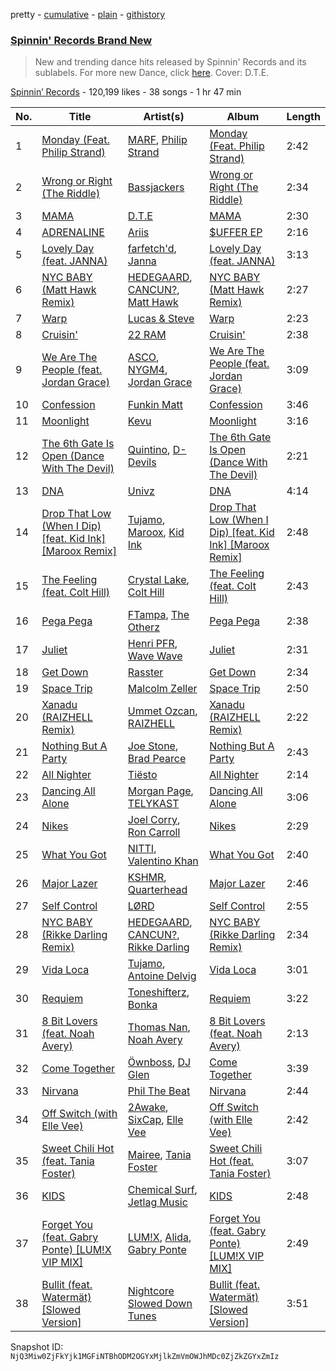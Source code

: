 pretty - [cumulative](/playlists/cumulative/4173ENNA5eMzHrz9pipvxI.md) - [plain](/playlists/plain/4173ENNA5eMzHrz9pipvxI) - [githistory](https://github.githistory.xyz/mackorone/spotify-playlist-archive/blob/main/playlists/plain/4173ENNA5eMzHrz9pipvxI)

### [Spinnin' Records Brand New](https://open.spotify.com/playlist/4173ENNA5eMzHrz9pipvxI)

> New and trending dance hits released by Spinnin' Records and its sublabels\. For more new Dance, click <a href="https://open.spotify.com/playlist/7FspvXYqFgcUdxn479q2pr?si=b45626bb4f804244">here</a>\. Cover:  D.T.E.

[Spinnin’ Records](https://open.spotify.com/user/spinninrecordsofficial) - 120,199 likes - 38 songs - 1 hr 47 min

| No. | Title | Artist(s) | Album | Length |
|---|---|---|---|---|
| 1 | [Monday \(Feat\. Philip Strand\)](https://open.spotify.com/track/1AvK4RTschGx3fDiYfSwbO) | [MARF](https://open.spotify.com/artist/6y1eDna5tYFgcvKyGhLCy7), [Philip Strand](https://open.spotify.com/artist/1hII0FUxBvpT7bnuS7TQ6q) | [Monday \(Feat\. Philip Strand\)](https://open.spotify.com/album/2lLZpQTUZcsOUhImIwkYR1) | 2:42 |
| 2 | [Wrong or Right \(The Riddle\)](https://open.spotify.com/track/78VSoe3vn4gR4pYSTBiAXA) | [Bassjackers](https://open.spotify.com/artist/6xQvQwZQQuq9R3TdPNbcR8) | [Wrong or Right \(The Riddle\)](https://open.spotify.com/album/7f9y6wyXMLW9NfHHkMtccm) | 2:34 |
| 3 | [MAMA](https://open.spotify.com/track/6N4oW9eNyI6skalFOH38OU) | [D.T.E](https://open.spotify.com/artist/72HNCRVjK93J4ZnCY8rb1q) | [MAMA](https://open.spotify.com/album/15UMgwZQz9v556LPIc4lpQ) | 2:30 |
| 4 | [ADRENALINE](https://open.spotify.com/track/15iXvAmIGYzfo0pJ1oTVlj) | [Ariis](https://open.spotify.com/artist/09cKncAQn28NqTUORLMwSR) | [$UFFER EP](https://open.spotify.com/album/5G7zhk3FZHoKZ2kGXcYo1y) | 2:16 |
| 5 | [Lovely Day \(feat\. JANNA\)](https://open.spotify.com/track/3pIvZAjkgJXDLlgFaHEuk7) | [farfetch'd](https://open.spotify.com/artist/5xQaB2JfKU3pi6IqRsHy4G), [Janna](https://open.spotify.com/artist/4grOKb7qP9dH5FOhUXn3s3) | [Lovely Day \(feat\. JANNA\)](https://open.spotify.com/album/0PUbNexkNIQ4U32yPRKHo6) | 3:13 |
| 6 | [NYC BABY \(Matt Hawk Remix\)](https://open.spotify.com/track/73nKllgh5rUToE2LMPDQyd) | [HEDEGAARD](https://open.spotify.com/artist/2ZuweXv0TkfsidZOLZZoM2), [CANCUN?](https://open.spotify.com/artist/5Yw8a4EYuA31E9paXwA50w), [Matt Hawk](https://open.spotify.com/artist/0lGQjr3FTxAwGLlpce0jMg) | [NYC BABY \(Matt Hawk Remix\)](https://open.spotify.com/album/10GGJOSR5Of1geUAiO8Zou) | 2:27 |
| 7 | [Warp](https://open.spotify.com/track/6fPxp5gyANF9jIPJWJBILo) | [Lucas & Steve](https://open.spotify.com/artist/5wwneIFdawNgQ7GvKK29Z3) | [Warp](https://open.spotify.com/album/0RnRDlV1qQnS9mAL9dQWHT) | 2:23 |
| 8 | [Cruisin'](https://open.spotify.com/track/44YT19yOF92NZvM78bErHu) | [22 RAM](https://open.spotify.com/artist/2TW3P15dZJv4g1dj0xiCoz) | [Cruisin'](https://open.spotify.com/album/473mKx82EQiZRy9rYhIusu) | 2:38 |
| 9 | [We Are The People \(feat\. Jordan Grace\)](https://open.spotify.com/track/6NzKZ8liFI1scyA2wPDypO) | [ASCO](https://open.spotify.com/artist/0FpEluMjDj6Lvn1yHpMGIe), [NYGM4](https://open.spotify.com/artist/1SNZ0E6wQZ4lXCYfxcpO7x), [Jordan Grace](https://open.spotify.com/artist/0NST5cNxDtRZuToY6ngC0k) | [We Are The People \(feat\. Jordan Grace\)](https://open.spotify.com/album/2pqBBdY1w5djw6HeAaNLvm) | 3:09 |
| 10 | [Confession](https://open.spotify.com/track/1Fdmd4daZbxfEh9aAXuDDK) | [Funkin Matt](https://open.spotify.com/artist/11chB4Th19iMA7j65oGMk1) | [Confession](https://open.spotify.com/album/32t3XUIzAFAtfKuWbgv8au) | 3:46 |
| 11 | [Moonlight](https://open.spotify.com/track/4aZG4VRfrmhbVGnYbr2zfX) | [Kevu](https://open.spotify.com/artist/1hSKIb96KuZ2SScNbnHCqU) | [Moonlight](https://open.spotify.com/album/2PJ85eXmeNZNFbUxFLWZvZ) | 3:16 |
| 12 | [The 6th Gate Is Open \(Dance With The Devil\)](https://open.spotify.com/track/5wjpX0CpORQZ32GBlxaAhL) | [Quintino](https://open.spotify.com/artist/1V3VTM7VspiQjcmRhC010n), [D\-Devils](https://open.spotify.com/artist/00Q38FFuCE7XCDMhuYYTao) | [The 6th Gate Is Open \(Dance With The Devil\)](https://open.spotify.com/album/6l6tzcwsTPAzmn0HY5la2g) | 2:21 |
| 13 | [DNA](https://open.spotify.com/track/1M1AmQMeDGcYJIYKYSaaDd) | [Univz](https://open.spotify.com/artist/3M5KlNoSagESIwlTMiHygu) | [DNA](https://open.spotify.com/album/6xIsr4rcZhIsV4jzUhfn1h) | 4:14 |
| 14 | [Drop That Low \(When I Dip\) \[feat\. Kid Ink\] \[Maroox Remix\]](https://open.spotify.com/track/6mF33bnUAr642WvOb3slH2) | [Tujamo](https://open.spotify.com/artist/2vVNxGBvKRQMWwI5c8KmYh), [Maroox](https://open.spotify.com/artist/5gMP6mQ9eKRREGd2ofMvfU), [Kid Ink](https://open.spotify.com/artist/6KZDXtSj0SzGOV705nNeh3) | [Drop That Low \(When I Dip\) \[feat\. Kid Ink\] \[Maroox Remix\]](https://open.spotify.com/album/09aVUdyFUFdHhNRCdrntDH) | 2:48 |
| 15 | [The Feeling \(feat\. Colt Hill\)](https://open.spotify.com/track/5bceJf8ebM8RZHgodjUdi1) | [Crystal Lake](https://open.spotify.com/artist/5DzNxD4vwCDEIa20oEzB9l), [Colt Hill](https://open.spotify.com/artist/5NjLvkQg3ByzPN97Xo9CL8) | [The Feeling \(feat\. Colt Hill\)](https://open.spotify.com/album/2vakwHpxF0YeFQDPR9Pm31) | 2:43 |
| 16 | [Pega Pega](https://open.spotify.com/track/3c65eVJXgjdGXjsfLjqy6D) | [FTampa](https://open.spotify.com/artist/6P6fVBXZjnqdgq2z2b8WlO), [The Otherz](https://open.spotify.com/artist/2vi0mEbkU7fjjyJs1dcukY) | [Pega Pega](https://open.spotify.com/album/61GhWu3UEDaYkXbIcLWNJW) | 2:38 |
| 17 | [Juliet](https://open.spotify.com/track/3gqt2C8vfhFzdAqlv8CM6Q) | [Henri PFR](https://open.spotify.com/artist/6n9XmMc3mX18mrTHYOCPIq), [Wave Wave](https://open.spotify.com/artist/2jeqYJH4s0yEiqBpfer8s9) | [Juliet](https://open.spotify.com/album/4LnEZjzOneuupZZmXWNVVm) | 2:31 |
| 18 | [Get Down](https://open.spotify.com/track/4dPWyMnmZmnTj7xDw49w6B) | [Rasster](https://open.spotify.com/artist/3LVYHgfHgCTy3QSRt5kKQg) | [Get Down](https://open.spotify.com/album/5vRuObLey2ajjW3ht1u5UO) | 2:34 |
| 19 | [Space Trip](https://open.spotify.com/track/1tXXkKnv5QfIQ88XNNPvbf) | [Malcolm Zeller](https://open.spotify.com/artist/5LlefWbu524mwqs5ZmFuvm) | [Space Trip](https://open.spotify.com/album/2cPvcE5SPbVPyWNGOsisRD) | 2:50 |
| 20 | [Xanadu \(RAIZHELL Remix\)](https://open.spotify.com/track/0roFpfEEpBIAa69SL9irpx) | [Ummet Ozcan](https://open.spotify.com/artist/7e1BNCygl2Gf7CX8LrByPv), [RAIZHELL](https://open.spotify.com/artist/24sVPKlhUfQ8rMyUg7qLUq) | [Xanadu \(RAIZHELL Remix\)](https://open.spotify.com/album/6yqQFgUWTOTxKfOt5dKVFa) | 2:22 |
| 21 | [Nothing But A Party](https://open.spotify.com/track/5655BZySGWYh7OkxqecOse) | [Joe Stone](https://open.spotify.com/artist/4kwEd1P9j15ZqUVP5zK7Pv), [Brad Pearce](https://open.spotify.com/artist/0oU5QHDNNfNucziBwyFtH2) | [Nothing But A Party](https://open.spotify.com/album/63vklUitUz8LhUBManriQM) | 2:43 |
| 22 | [All Nighter](https://open.spotify.com/track/7bqg7RANz4RaboN0Ga1Miq) | [Tiësto](https://open.spotify.com/artist/2o5jDhtHVPhrJdv3cEQ99Z) | [All Nighter](https://open.spotify.com/album/1cQUgdn5goiU3fbKc3aykV) | 2:14 |
| 23 | [Dancing All Alone](https://open.spotify.com/track/6ggwvlAw6i9FSD4b7CumON) | [Morgan Page](https://open.spotify.com/artist/1N9n8MSxrr4Emhb566493b), [TELYKAST](https://open.spotify.com/artist/7vWC03wqXwUqjPON8hc1tz) | [Dancing All Alone](https://open.spotify.com/album/0pxNMYEz2FyiyQNjNLotIF) | 3:06 |
| 24 | [Nikes](https://open.spotify.com/track/6Al4eNOERy6uxX8yieyPnl) | [Joel Corry](https://open.spotify.com/artist/6DgP9otnZw5z6daOntINxp), [Ron Carroll](https://open.spotify.com/artist/4GcXer1D6UzmWfW1wTqS9r) | [Nikes](https://open.spotify.com/album/5UHMgAgtfB9zgRdkOgq4MK) | 2:29 |
| 25 | [What You Got](https://open.spotify.com/track/1IrTzpX4khWqGPdAyFBOqv) | [NITTI](https://open.spotify.com/artist/21AUdblPrTRzkvJn8FGrlk), [Valentino Khan](https://open.spotify.com/artist/0deIjoDjl9g9Zpw0sCIOHh) | [What You Got](https://open.spotify.com/album/7cSGgAYjT88n0xDh9n4Jsh) | 2:40 |
| 26 | [Major Lazer](https://open.spotify.com/track/7omRjfVEwx72dRDNWdFs43) | [KSHMR](https://open.spotify.com/artist/2wX6xSig4Rig5kZU6ePlWe), [Quarterhead](https://open.spotify.com/artist/2h6hAChW74hB9HvrNoK1RY) | [Major Lazer](https://open.spotify.com/album/0lvEoELFjNxivRwSoSBLb3) | 2:46 |
| 27 | [Self Control](https://open.spotify.com/track/5w8AkLXAPgl0OXnes9wRfi) | [LØRD](https://open.spotify.com/artist/65cmRE79meWnhTsLcmwHXL) | [Self Control](https://open.spotify.com/album/0N2Ufgc64L7KR4YIPj12Vl) | 2:55 |
| 28 | [NYC BABY \(Rikke Darling Remix\)](https://open.spotify.com/track/1atH0LilNhh6totTMK4Tz4) | [HEDEGAARD](https://open.spotify.com/artist/2ZuweXv0TkfsidZOLZZoM2), [CANCUN?](https://open.spotify.com/artist/5Yw8a4EYuA31E9paXwA50w), [Rikke Darling](https://open.spotify.com/artist/3eHCkAyD6HfMa8mxDKuTjc) | [NYC BABY \(Rikke Darling Remix\)](https://open.spotify.com/album/4Gs6b8cN0H9E6ZULPuSBG0) | 2:34 |
| 29 | [Vida Loca](https://open.spotify.com/track/35Zn6zw3BEWaY2ZhryUkyI) | [Tujamo](https://open.spotify.com/artist/2vVNxGBvKRQMWwI5c8KmYh), [Antoine Delvig](https://open.spotify.com/artist/5akjwT4cQGhi5DLknDb0Wl) | [Vida Loca](https://open.spotify.com/album/3RB5L7zcBU9MCnspMwTmg1) | 3:01 |
| 30 | [Requiem](https://open.spotify.com/track/3Vjj1wlRePg7RTXegdtmP4) | [Toneshifterz](https://open.spotify.com/artist/4LBa6kTLaQHiONCfTfTaXV), [Bonka](https://open.spotify.com/artist/3HIgSx8t7957kFVbwGrSRF) | [Requiem](https://open.spotify.com/album/61vC5e6A8QeCllYMjkMoNE) | 3:22 |
| 31 | [8 Bit Lovers \(feat\. Noah Avery\)](https://open.spotify.com/track/3XseUSFG5hK3x70ZxQsKGZ) | [Thomas Nan](https://open.spotify.com/artist/0hxxNMb3Egp5oWzR0vcX8v), [Noah Avery](https://open.spotify.com/artist/6yOuSQzdiWHJQg64xtW28j) | [8 Bit Lovers \(feat\. Noah Avery\)](https://open.spotify.com/album/47X7fWHrgRGOPKSrLudCR4) | 2:13 |
| 32 | [Come Together](https://open.spotify.com/track/33FAo8SU8bu8o5o2RMvQuZ) | [Öwnboss](https://open.spotify.com/artist/37czgDRfGMvgRiUKHvnnhj), [DJ Glen](https://open.spotify.com/artist/7FhUEuhPe1odyNav1iHfvd) | [Come Together](https://open.spotify.com/album/0Z4NciZWgkICzAsdchEWep) | 3:39 |
| 33 | [Nirvana](https://open.spotify.com/track/18MCxsPkUPmVczH6MwcmMt) | [Phil The Beat](https://open.spotify.com/artist/35pKZ36ma78w8aE467fRO9) | [Nirvana](https://open.spotify.com/album/4NYL4SD5w2GP3f5Q8EoYZp) | 2:44 |
| 34 | [Off Switch \(with Elle Vee\)](https://open.spotify.com/track/3bB7B7mvhRjmREvfO3MokW) | [2Awake](https://open.spotify.com/artist/0eUzuZ1U6Ofl82Gwotjka3), [SixCap](https://open.spotify.com/artist/1Q4td6MS7PJuJeNyjzmh8s), [Elle Vee](https://open.spotify.com/artist/7b1FMiWXZwOBsxi0uWw6wH) | [Off Switch \(with Elle Vee\)](https://open.spotify.com/album/5tRVC4QA55ITMtBtD8bP0f) | 2:42 |
| 35 | [Sweet Chili Hot \(feat\. Tania Foster\)](https://open.spotify.com/track/6K90MKpkKkdihnzCsybotA) | [Mairee](https://open.spotify.com/artist/0e3qT2AqBNTqmo0d5OMzd6), [Tania Foster](https://open.spotify.com/artist/4Edy0AEO2mh3eZSNggPM7Y) | [Sweet Chili Hot \(feat\. Tania Foster\)](https://open.spotify.com/album/1400giqo5YcZuBHSaTzU9u) | 3:07 |
| 36 | [KIDS](https://open.spotify.com/track/4Io7cOXbdkbFBXlPD79IjX) | [Chemical Surf](https://open.spotify.com/artist/7LgAW1ZiEd8f3HtCMGFaGx), [Jetlag Music](https://open.spotify.com/artist/29bg2tYJCCyiuZdbsc9mFh) | [KIDS](https://open.spotify.com/album/7D98JwctKq2YRCuYXyEjql) | 2:48 |
| 37 | [Forget You \(feat\. Gabry Ponte\) \[LUM!X VIP MIX\]](https://open.spotify.com/track/0HTTYoAKHZOOybFJH24lbv) | [LUM!X](https://open.spotify.com/artist/0TKFPt9w0AAEnhB9bd0pLy), [Alida](https://open.spotify.com/artist/1kiq2kUV0cbLUhJsr7cpW0), [Gabry Ponte](https://open.spotify.com/artist/5ENS85nZShljwNgg4wFD7D) | [Forget You \(feat\. Gabry Ponte\) \[LUM!X VIP MIX\]](https://open.spotify.com/album/6TPq02HEuoWtmchqv4Ox77) | 2:49 |
| 38 | [Bullit \(feat\. Watermät\) \[Slowed Version\]](https://open.spotify.com/track/4etsyg604wwWjuG3CiPnZy) | [Nightcore Slowed Down Tunes](https://open.spotify.com/artist/6I9v0QaDWnhDW8TYjus5zs) | [Bullit \(feat\. Watermät\) \[Slowed Version\]](https://open.spotify.com/album/3nmZpHiVHqd4wFPc1Sft3Q) | 3:51 |

Snapshot ID: `NjQ3Miw0ZjFkYjk1MGFiNTBhODM2OGYxMjlkZmVmOWJhMDc0ZjZkZGYxZmIz`
